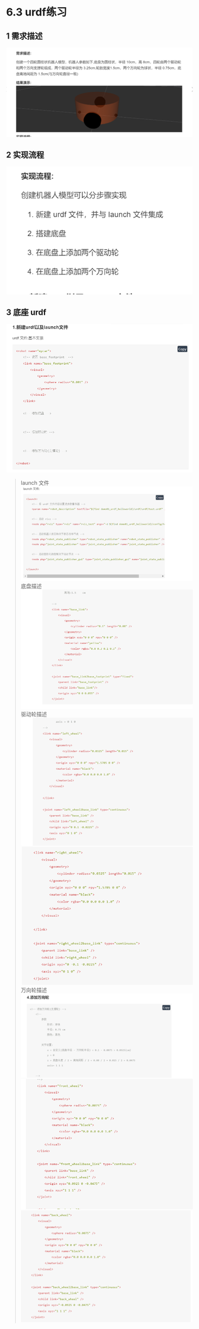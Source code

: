 # 6.3 urdf练习
## 1 需求描述
![Alt text](image.png)
## 2 实现流程
![Alt text](image-1.png)
## 3 底座 urdf
![Alt text](image-2.png)
>launch 文件![Alt text](image-3.png)
>底盘描述 ![Alt text](image-4.png)
>驱动轮描述 ![Alt text](image-5.png)![Alt text](image-6.png)
>万向轮描述 ![Alt text](image-7.png)
![Alt text](image-8.png)![Alt text](image-9.png)